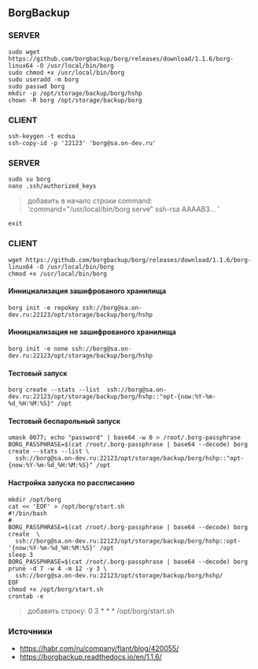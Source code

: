 ## BorgBackup

### SERVER
```
sudo wget https://github.com/borgbackup/borg/releases/download/1.1.6/borg-linux64 -O /usr/local/bin/borg
sudo chmod +x /usr/local/bin/borg
sudo useradd -m borg
sudo passwd borg
mkdir -p /opt/storage/backup/borg/hshp
chown -R borg /opt/storage/backup/borg
```
### CLIENT
```
ssh-keygen -t ecdsa
ssh-copy-id -p '22123' 'borg@sa.on-dev.ru'
```
### SERVER
```
sudo su borg
nano .ssh/authorized_keys
```
> добавить в начало строки command: 'command="/usr/local/bin/borg serve" ssh-rsa AAAAB3... '

```
exit
```
### CLIENT
```
wget https://github.com/borgbackup/borg/releases/download/1.1.6/borg-linux64 -O /usr/local/bin/borg
chmod +x /usr/local/bin/borg
```
#### Иннициализация зашифрованого хранилища
```
borg init -e repokey ssh://borg@sa.on-dev.ru:22123/opt/storage/backup/borg/hshp
```
#### Иннициализация не зашифрованого хранилища
```
borg init -e none ssh://borg@sa.on-dev.ru:22123/opt/storage/backup/borg/hshp
```
#### Тестовый запуск
```
borg create --stats --list  ssh://borg@sa.on-dev.ru:22123/opt/storage/backup/borg/hshp::"opt-{now:%Y-%m-%d_%H:%M:%S}" /opt
```
#### Тестовый беспарольный запуск
```
umask 0077; echo "password" | base64 -w 0 > /root/.borg-passphrase
BORG_PASSPHRASE=$(cat /root/.borg-passphrase | base64 --decode) borg create --stats --list \
  ssh://borg@sa.on-dev.ru:22123/opt/storage/backup/borg/hshp::"opt-{now:%Y-%m-%d_%H:%M:%S}" /opt
```
#### Настройка запуска по рассписанию
```
mkdir /opt/borg
cat << 'EOF' > /opt/borg/start.sh
#!/bin/bash
#
BORG_PASSPHRASE=$(cat /root/.borg-passphrase | base64 --decode) borg create  \
  ssh://borg@sa.on-dev.ru:22123/opt/storage/backup/borg/hshp::opt-'{now:%Y-%m-%d_%H:%M:%S}' /opt
sleep 3
BORG_PASSPHRASE=$(cat /root/.borg-passphrase | base64 --decode) borg prune -d 7 -w 4 -m 12 -y 3 \
  ssh://borg@sa.on-dev.ru:22123/opt/storage/backup/borg/hshp/
EOF
chmod +x /opt/borg/start.sh
crontab -e
```
> добавить строку: 0 3 * * * /opt/borg/start.sh

### Источники
- https://habr.com/ru/company/flant/blog/420055/
- https://borgbackup.readthedocs.io/en/1.1.6/
